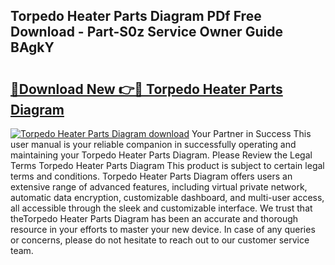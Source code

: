 ## Torpedo Heater Parts Diagram PDf Free Download - Part-S0z Service Owner Guide BAgkY

# <h2><a href="http://dfl9lq.blite.top/?on=Torpedo+Heater+Parts+Diagram">🔗Download New 👉🔴 Torpedo Heater Parts Diagram</a></h2>

[![Torpedo Heater Parts Diagram download](https://i.imgur.com/lujVjoI.png)](http://dfl9lq.blite.top/?on=Torpedo+Heater+Parts+Diagram)
Your Partner in Success This user manual is your reliable companion in successfully operating and maintaining your Torpedo Heater Parts Diagram. Please Review the Legal Terms Torpedo Heater Parts Diagram This product is subject to certain legal terms and conditions. Torpedo Heater Parts Diagram offers users an extensive range of advanced features, including virtual private network, automatic data encryption, customizable dashboard, and multi-user access, all accessible through the sleek and customizable interface. We trust that theTorpedo Heater Parts Diagram has been an accurate and thorough resource in your efforts to master your new device. In case of any queries or concerns, please do not hesitate to reach out to our customer service team.
